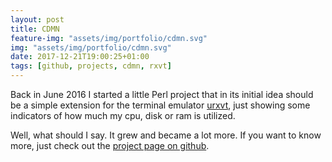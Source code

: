 ```yaml
---
layout: post
title: CDMN
feature-img: "assets/img/portfolio/cdmn.svg"
img: "assets/img/portfolio/cdmn.svg"
date: 2017-12-21T19:00:25+01:00
tags: [github, projects, cdmn, rxvt]
---
```


Back in June 2016 I started a little Perl project that in its initial idea should be a simple extension for the terminal 
emulator [urxvt](https://github.com/exg/rxvt-unicode), just showing some indicators of how much my cpu, disk or ram is
utilized.

Well, what should I say. It grew and became a lot more. If you want to know more, just check out the [project page on github](https://github.com/Jeansen/cdmn). 